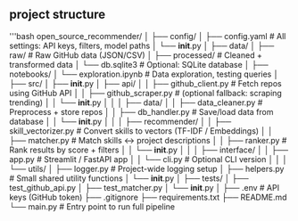 
## project structure

'''bash 
open_source_recommender/
│
├── config/
│   ├── config.yaml               # All settings: API keys, filters, model paths
│   └── __init__.py
│
├── data/
│   ├── raw/                      # Raw GitHub data (JSON/CSV)
│   ├── processed/                # Cleaned + transformed data
│   └── db.sqlite3                # Optional: SQLite database
│
├── notebooks/
│   └── exploration.ipynb         # Data exploration, testing queries
│
├── src/
│   ├── __init__.py
│   ├── api/
│   │   ├── github_client.py      # Fetch repos using GitHub API
│   │   ├── github_scraper.py     # (optional fallback: scraping trending)
│   │   └── __init__.py
│   │
│   ├── data/
│   │   ├── data_cleaner.py       # Preprocess + store repos
│   │   ├── db_handler.py         # Save/load data from database
│   │   └── __init__.py
│   │
│   ├── recommender/
│   │   ├── skill_vectorizer.py   # Convert skills to vectors (TF-IDF / Embeddings)
│   │   ├── matcher.py            # Match skills ↔ project descriptions
│   │   ├── ranker.py             # Rank results by score + filters
│   │   └── __init__.py
│   │
│   ├── interface/
│   │   ├── app.py                # Streamlit / FastAPI app
│   │   └── cli.py                # Optional CLI version
│   │
│   └── utils/
│       ├── logger.py             # Project-wide logging setup
│       ├── helpers.py            # Small shared utility functions
│       └── __init__.py
│
├── tests/
│   ├── test_github_api.py
│   ├── test_matcher.py
│   └── __init__.py
│
├── .env                          # API keys (GitHub token)
├── .gitignore
├── requirements.txt
├── README.md
└── main.py                       # Entry point to run full pipeline
